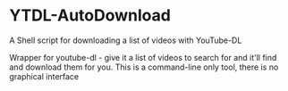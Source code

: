 # YTDL-AutoDownload
A Shell script for downloading a list of videos with YouTube-DL

Wrapper for youtube-dl - give it a list of videos to search for and it'll find and download them for you. This is a command-line only tool, there is no graphical interface
